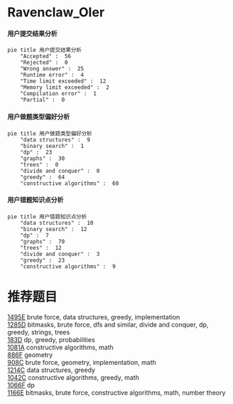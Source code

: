 # Ravenclaw_OIer

<!-- tabs:start -->



#### **用户提交结果分析**

```mermaid
pie title 用户提交结果分析
    "Accepted" :  56
    "Rejected" :  0
    "Wrong answer" :  25
    "Runtime error" :  4
    "Time limit exceeded" :  12
    "Memory limit exceeded" :  2
    "Compilation error" :  1
    "Partial" :  0
```

#### **用户做题类型偏好分析**

```mermaid
pie title 用户做题类型偏好分析
    "data structures" :  9
    "binary search" :  1
    "dp" :  23
    "graphs" :  30
    "trees" :  0
    "divide and conquer" :  0
    "greedy" :  64
    "constructive algorithms" :  60
```
#### **用户错题知识点分析**

```mermaid
pie title 用户错题知识点分析
    "data structures" :  10
    "binary search" :  12
    "dp" :  7
    "graphs" :  70
    "trees" :  12
    "divide and conquer" :  3
    "greedy" :  23
    "constructive algorithms" :  9
```



<!-- tabs:end -->
# 推荐题目
[1495E](https://codeforces.com/contest/1495/problem/E)		brute force,
                        data structures,
                        greedy,
                        implementation		  
[1285D](https://codeforces.com/contest/1285/problem/D)		bitmasks,
                        brute force,
                        dfs and similar,
                        divide and conquer,
                        dp,
                        greedy,
                        strings,
                        trees		  
[183D](https://codeforces.com/contest/183/problem/D)		dp,
                        greedy,
                        probabilities		  
[1081A](https://codeforces.com/contest/1081/problem/A)		constructive algorithms,
                        math		  
[886F](https://codeforces.com/contest/886/problem/F)		geometry		  
[908C](https://codeforces.com/contest/908/problem/C)		brute force,
                        geometry,
                        implementation,
                        math		  
[1214C](https://codeforces.com/contest/1214/problem/C)		data structures,
                        greedy		  
[1042C](https://codeforces.com/contest/1042/problem/C)		constructive algorithms,
                        greedy,
                        math		  
[1066F](https://codeforces.com/contest/1066/problem/F)		dp		  
[1166E](https://codeforces.com/contest/1166/problem/E)		bitmasks,
                        brute force,
                        constructive algorithms,
                        math,
                        number theory		  
